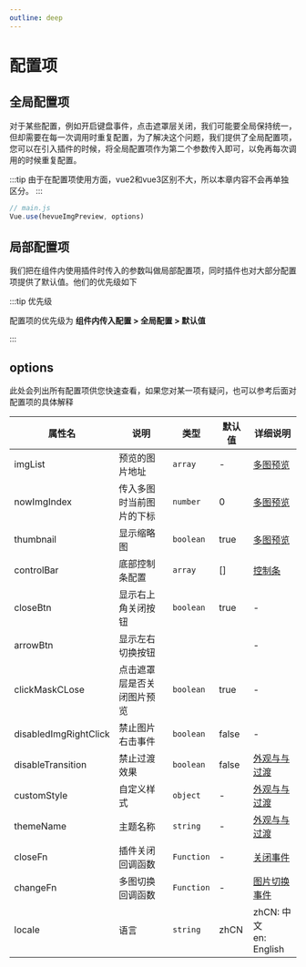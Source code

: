```yaml
---
outline: deep
---
```


# 配置项

## 全局配置项

对于某些配置，例如开启键盘事件，点击遮罩层关闭，我们可能要全局保持统一，但却需要在每一次调用时重复配置，为了解决这个问题，我们提供了全局配置项，您可以在引入插件的时候，将全局配置项作为第二个参数传入即可，以免再每次调用的时候重复配置。

:::tip
由于在配置项使用方面，vue2和vue3区别不大，所以本章内容不会再单独区分。
:::

```js
// main.js
Vue.use(hevueImgPreview, options)
```

## 局部配置项

我们把在组件内使用插件时传入的参数叫做局部配置项，同时插件也对大部分配置项提供了默认值。他们的优先级如下

:::tip 优先级

配置项的优先级为 **组件内传入配置 > 全局配置 > 默认值**

:::

## options

此处会列出所有配置项供您快速查看，如果您对某一项有疑问，也可以参考后面对配置项的具体解释

| 属性名                   | 说明            | 类型         | 默认值   | 详细说明                     |
| --------------------- | ------------- | ---------- | ----- | ------------------------ |
| imgList               | 预览的图片地址       | `array`    | -     | [多图预览](./multiple)       |
| nowImgIndex           | 传入多图时当前图片的下标  | `number`   | 0     | [多图预览](./multiple)       |
| thumbnail             | 显示缩略图         | `boolean`  | true  | [多图预览](./multiple)       |
| controlBar            | 底部控制条配置       | `array`    | []    | [控制条](./controlBar)      |
| closeBtn              | 显示右上角关闭按钮     | `boolean`  | true  | -                        |
| arrowBtn              | 显示左右切换按钮      |            |       | -                        |
| clickMaskCLose        | 点击遮罩层是否关闭图片预览 | `boolean`  | true  | -                        |
| disabledImgRightClick | 禁止图片右击事件      | `boolean`  | false | -                        |
| disableTransition     | 禁止过渡效果        | `boolean`  | false | [外观与与过渡](./customStyle)  |
| customStyle           | 自定义样式         | `object`   | -     | [外观与与过渡](./customStyle)  |
| themeName             | 主题名称          | `string`   | -     | [外观与与过渡](./customStyle)  |
| closeFn               | 插件关闭回调函数      | `Function` | -     | [关闭事件](./closeFn)        |
| changeFn              | 多图切换回调函数      | `Function` | -     | [图片切换事件](./changeFn)     |
| locale                | 语言            | `string`   | zhCN  | zhCN: 中文<br/>en: English |
